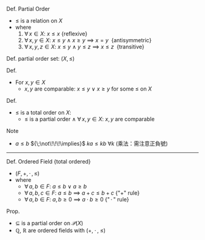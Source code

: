 
Def. Partial Order
- $\leq$ is a relation on $X$
- where
	1. $\forall\,x\in X$:  $x\leq x$                          {reflexive}
	2. $\forall\,x,\,y\in X$:  $x\leq y$ $\land$ $x\geq y$ $\implies$ $x=y\;$    {antisymmetric}
	3. $\forall\,x,\,y,\,z\in X$:  $x\leq y$ $\land$ $y\leq z$ $\implies$ $x\leq z\;$  {transitive}

Def. partial order set:  $(X,\,\leq)$

Def.
- For $x,\,y\in X$
	- $x,\,y$ are comparable:  $x\leq y$  $\lor$  $x\geq y$  for some $\leq$ on $X$

Def.
- $\leq$ is a total order on $X$:
	- $\leq$ is a partial order  $\land$  $\forall\,x,\,y\in X$:  $x,\,y$ are comparable

Note
- $a\leq b$ ${\;\not\!\!\!\implies}$ $ka\leq kb$  $\forall k$  (乘法：需注意正負號)

---

Def. Ordered Field  {total ordered}
- $(F,\,+,\,\cdot\,,\,\leq)$
- where
	- $\forall\,a,\,b\in F$:    $a\leq b$  $\lor$  $a\geq b$
	- $\forall\,a,\,b,\,c\in F$:  $a\leq b$ $\implies$ $a+c\leq b+c$   {"$+$" rule}
	- $\forall\,a,\,b\in F$:    $a,\,b\geq 0$ $\implies$ $a\cdot b\geq 0$     {"$\,\cdot\,$" rule}

Prop.
- $\subseteq$ is a partial order on $\mathcal{P}(X)$
- $\mathbb{Q}$, $\mathbb{R}$ are ordered fields with $(+,\;\cdot\,,\;\leq)$